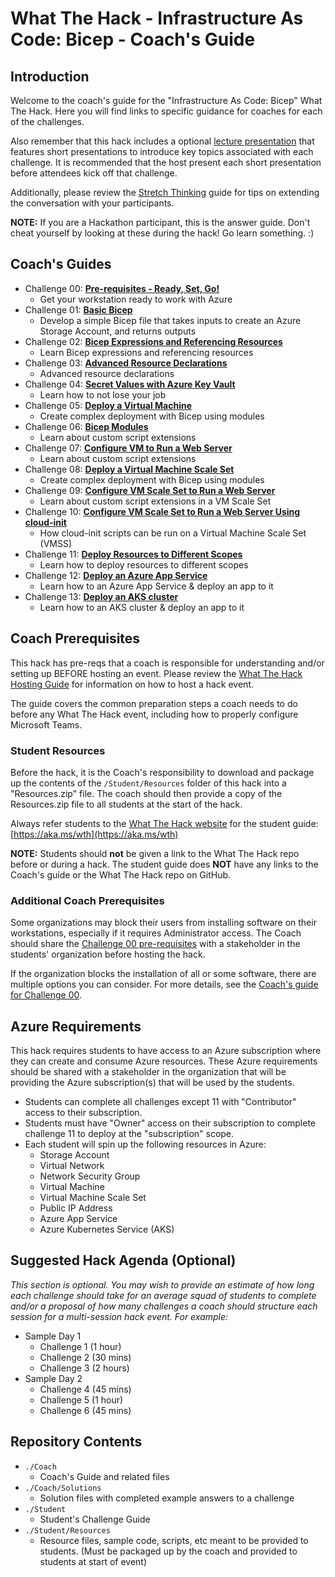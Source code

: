 # What The Hack - Infrastructure As Code: Bicep - Coach's Guide

## Introduction
Welcome to the coach's guide for the "Infrastructure As Code: Bicep" What The Hack. Here you will find links to specific guidance for coaches for each of the challenges.

Also remember that this hack includes a optional [lecture presentation](WTH-IaC-Bicep-Lectures.pptx) that features short presentations to introduce key topics associated with each challenge. It is recommended that the host present each short presentation before attendees kick off that challenge.

Additionally, please review the [Stretch Thinking](Solution-Stretch-Thinking.md) guide for tips on extending the conversation with your participants.

**NOTE:** If you are a Hackathon participant, this is the answer guide.  Don't cheat yourself by looking at these during the hack!  Go learn something. :)

## Coach's Guides
- Challenge 00: **[Pre-requisites - Ready, Set, Go!](Solution-00.md)**
   - Get your workstation ready to work with Azure
- Challenge 01: **[Basic Bicep](Solution-01.md)**
   - Develop a simple Bicep file that takes inputs to create an Azure Storage Account, and returns outputs
- Challenge 02: **[Bicep Expressions and Referencing Resources](Solution-02.md)**
   - Learn Bicep expressions and referencing resources
- Challenge 03: **[Advanced Resource Declarations](Solution-03.md)**
   - Advanced resource declarations
- Challenge 04: **[Secret Values with Azure Key Vault](Solution-04.md)**
   - Learn how to not lose your job
- Challenge 05: **[Deploy a Virtual Machine](Solution-05.md)**
   - Create complex deployment with Bicep using modules
- Challenge 06: **[Bicep Modules](Solution-06.md)**
   - Learn about custom script extensions
- Challenge 07: **[Configure VM to Run a Web Server](Solution-07.md)** 
   - Learn about custom script extensions
- Challenge 08: **[Deploy a Virtual Machine Scale Set](Solution-08.md)**
   - Create complex deployment with Bicep using modules
- Challenge 09: **[Configure VM Scale Set to Run a Web Server](Solution-09.md)**
   - Learn about custom script extensions in a VM Scale Set
- Challenge 10: **[Configure VM Scale Set to Run a Web Server Using cloud-init](Solution-10.md)**
   - How cloud-init scripts can be run on a Virtual Machine Scale Set (VMSS)
- Challenge 11: **[Deploy Resources to Different Scopes](Solution-11.md)**
   - Learn how to deploy resources to different scopes
- Challenge 12: **[Deploy an Azure App Service](Solution-12.md)**
   - Learn how to an Azure App Service & deploy an app to it   
- Challenge 13: **[Deploy an AKS cluster](Solution-13.md)**
   - Learn how to an AKS cluster & deploy an app to it 

## Coach Prerequisites

This hack has pre-reqs that a coach is responsible for understanding and/or setting up BEFORE hosting an event. Please review the [What The Hack Hosting Guide](https://aka.ms/wthhost) for information on how to host a hack event.

The guide covers the common preparation steps a coach needs to do before any What The Hack event, including how to properly configure Microsoft Teams.

### Student Resources

Before the hack, it is the Coach's responsibility to download and package up the contents of the `/Student/Resources` folder of this hack into a "Resources.zip" file. The coach should then provide a copy of the Resources.zip file to all students at the start of the hack.

Always refer students to the [What The Hack website](https://aka.ms/wth) for the student guide: [https://aka.ms/wth](https://aka.ms/wth)

**NOTE:** Students should **not** be given a link to the What The Hack repo before or during a hack. The student guide does **NOT** have any links to the Coach's guide or the What The Hack repo on GitHub.

### Additional Coach Prerequisites

Some organizations may block their users from installing software on their workstations, especially if it requires Administrator access. The Coach should share the [Challenge 00 pre-requisites](../Student/Challenge-00.md) with a stakeholder in the students' organization before hosting the hack. 

If the organization blocks the installation of all or some software, there are multiple options you can consider. For more details, see the [Coach's guide for Challenge 00](Solution-00.md).

## Azure Requirements

This hack requires students to have access to an Azure subscription where they can create and consume Azure resources. These Azure requirements should be shared with a stakeholder in the organization that will be providing the Azure subscription(s) that will be used by the students.

- Students can complete all challenges except 11 with "Contributor" access to their subscription.
- Students must have "Owner" access on their subscription to complete challenge 11 to deploy at the "subscription" scope.
- Each student will spin up the following resources in Azure:
   - Storage Account
   - Virtual Network
   - Network Security Group
   - Virtual Machine
   - Virtual Machine Scale Set
   - Public IP Address
   - Azure App Service
   - Azure Kubernetes Service (AKS)

## Suggested Hack Agenda (Optional)

_This section is optional. You may wish to provide an estimate of how long each challenge should take for an average squad of students to complete and/or a proposal of how many challenges a coach should structure each session for a multi-session hack event. For example:_

- Sample Day 1
  - Challenge 1 (1 hour)
  - Challenge 2 (30 mins)
  - Challenge 3 (2 hours)
- Sample Day 2
  - Challenge 4 (45 mins)
  - Challenge 5 (1 hour)
  - Challenge 6 (45 mins)

## Repository Contents

- `./Coach`
  - Coach's Guide and related files
- `./Coach/Solutions`
  - Solution files with completed example answers to a challenge
- `./Student`
  - Student's Challenge Guide
- `./Student/Resources`
  - Resource files, sample code, scripts, etc meant to be provided to students. (Must be packaged up by the coach and provided to students at start of event)
